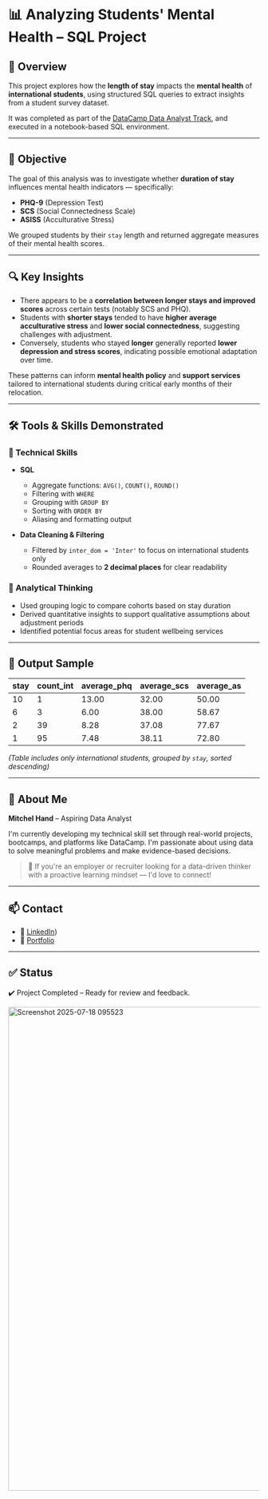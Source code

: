 # 📊 Analyzing Students' Mental Health – SQL Project

## 👋 Overview

This project explores how the **length of stay** impacts the **mental health** of **international students**, using structured SQL queries to extract insights from a student survey dataset. 

It was completed as part of the [DataCamp Data Analyst Track](https://www.datacamp.com/), and executed in a notebook-based SQL environment.

---

## 🎯 Objective

The goal of this analysis was to investigate whether **duration of stay** influences mental health indicators — specifically:

- **PHQ-9** (Depression Test)
- **SCS** (Social Connectedness Scale)
- **ASISS** (Acculturative Stress)

We grouped students by their `stay` length and returned aggregate measures of their mental health scores.

---

## 🔍 Key Insights

- There appears to be a **correlation between longer stays and improved scores** across certain tests (notably SCS and PHQ).
- Students with **shorter stays** tended to have **higher average acculturative stress** and **lower social connectedness**, suggesting challenges with adjustment.
- Conversely, students who stayed **longer** generally reported **lower depression and stress scores**, indicating possible emotional adaptation over time.

These patterns can inform **mental health policy** and **support services** tailored to international students during critical early months of their relocation.

---

## 🛠️ Tools & Skills Demonstrated

### 📌 Technical Skills

- **SQL**
  - Aggregate functions: `AVG()`, `COUNT()`, `ROUND()`
  - Filtering with `WHERE`
  - Grouping with `GROUP BY`
  - Sorting with `ORDER BY`
  - Aliasing and formatting output

- **Data Cleaning & Filtering**
  - Filtered by `inter_dom = 'Inter'` to focus on international students only
  - Rounded averages to **2 decimal places** for clear readability

### 📌 Analytical Thinking

- Used grouping logic to compare cohorts based on stay duration
- Derived quantitative insights to support qualitative assumptions about adjustment periods
- Identified potential focus areas for student wellbeing services

---

## 📁 Output Sample

| stay | count_int | average_phq | average_scs | average_as |
|------|-----------|-------------|-------------|------------|
| 10   |     1     |    13.00    |    32.00    |   50.00    |
| 6    |     3     |     6.00    |    38.00    |   58.67    |
| 2    |    39     |     8.28    |    37.08    |   77.67    |
| 1    |    95     |     7.48    |    38.11    |   72.80    |

*(Table includes only international students, grouped by `stay`, sorted descending)*

---

## 💼 About Me

**Mitchel Hand** – Aspiring Data Analyst

I'm currently developing my technical skill set through real-world projects, bootcamps, and platforms like DataCamp. I'm passionate about using data to solve meaningful problems and make evidence-based decisions.

> 💬 If you're an employer or recruiter looking for a data-driven thinker with a proactive learning mindset — I'd love to connect!

---

## 📫 Contact

- 🔗 [LinkedIn](https://www.linkedin.com/in/mitchel-hand/))
- 💼 [Portfolio](https://sites.google.com/view/mitchel-hand-portfolio/home)

---

## ✅ Status

✔️ Project Completed – Ready for review and feedback.

<img width="1919" height="969" alt="Screenshot 2025-07-18 095523" src="https://github.com/user-attachments/assets/f9c335bb-7e53-49dd-920a-240524d7815b" />


